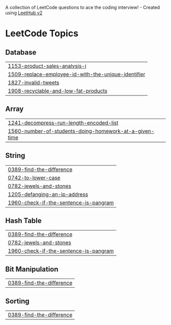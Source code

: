 A collection of LeetCode questions to ace the coding interview! - Created using [LeetHub v2](https://github.com/arunbhardwaj/LeetHub-2.0)
<!---LeetCode Topics Start-->
# LeetCode Topics
## Database
|  |
| ------- |
| [1153-product-sales-analysis-i](https://github.com/diwasthangarasu/LeetCode/tree/master/1153-product-sales-analysis-i) |
| [1509-replace-employee-id-with-the-unique-identifier](https://github.com/diwasthangarasu/LeetCode/tree/master/1509-replace-employee-id-with-the-unique-identifier) |
| [1827-invalid-tweets](https://github.com/diwasthangarasu/LeetCode/tree/master/1827-invalid-tweets) |
| [1908-recyclable-and-low-fat-products](https://github.com/diwasthangarasu/LeetCode/tree/master/1908-recyclable-and-low-fat-products) |
## Array
|  |
| ------- |
| [1241-decompress-run-length-encoded-list](https://github.com/diwasthangarasu/LeetCode/tree/master/1241-decompress-run-length-encoded-list) |
| [1560-number-of-students-doing-homework-at-a-given-time](https://github.com/diwasthangarasu/LeetCode/tree/master/1560-number-of-students-doing-homework-at-a-given-time) |
## String
|  |
| ------- |
| [0389-find-the-difference](https://github.com/diwasthangarasu/LeetCode/tree/master/0389-find-the-difference) |
| [0742-to-lower-case](https://github.com/diwasthangarasu/LeetCode/tree/master/0742-to-lower-case) |
| [0782-jewels-and-stones](https://github.com/diwasthangarasu/LeetCode/tree/master/0782-jewels-and-stones) |
| [1205-defanging-an-ip-address](https://github.com/diwasthangarasu/LeetCode/tree/master/1205-defanging-an-ip-address) |
| [1960-check-if-the-sentence-is-pangram](https://github.com/diwasthangarasu/LeetCode/tree/master/1960-check-if-the-sentence-is-pangram) |
## Hash Table
|  |
| ------- |
| [0389-find-the-difference](https://github.com/diwasthangarasu/LeetCode/tree/master/0389-find-the-difference) |
| [0782-jewels-and-stones](https://github.com/diwasthangarasu/LeetCode/tree/master/0782-jewels-and-stones) |
| [1960-check-if-the-sentence-is-pangram](https://github.com/diwasthangarasu/LeetCode/tree/master/1960-check-if-the-sentence-is-pangram) |
## Bit Manipulation
|  |
| ------- |
| [0389-find-the-difference](https://github.com/diwasthangarasu/LeetCode/tree/master/0389-find-the-difference) |
## Sorting
|  |
| ------- |
| [0389-find-the-difference](https://github.com/diwasthangarasu/LeetCode/tree/master/0389-find-the-difference) |
<!---LeetCode Topics End-->